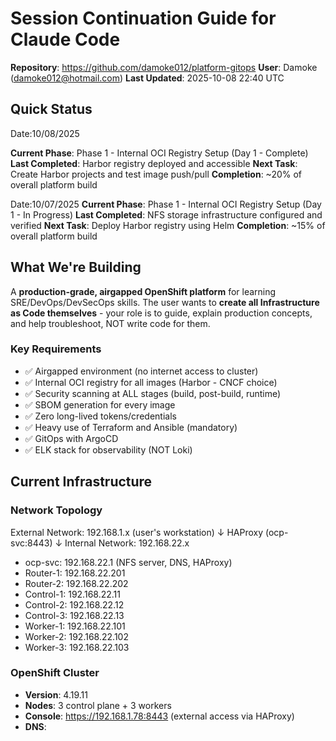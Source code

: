 # Session Continuation Guide for Claude Code

**Repository**: https://github.com/damoke012/platform-gitops
**User**: Damoke (damoke012@hotmail.com)
**Last Updated**: 2025-10-08 22:40 UTC

## Quick Status

Date:10/08/2025

**Current Phase**: Phase 1 - Internal OCI Registry Setup (Day 1 - Complete)
**Last Completed**: Harbor registry deployed and accessible
**Next Task**: Create Harbor projects and test image push/pull
**Completion**: ~20% of overall platform build

Date:10/07/2025
**Current Phase**: Phase 1 - Internal OCI Registry Setup (Day 1 - In Progress)
**Last Completed**: NFS storage infrastructure configured and verified
**Next Task**: Deploy Harbor registry using Helm
**Completion**: ~15% of overall platform build

## What We're Building

A **production-grade, airgapped OpenShift platform** for learning SRE/DevOps/DevSecOps skills. The user wants to
**create all Infrastructure as Code themselves** - your role is to guide, explain production concepts, and help
troubleshoot, NOT write code for them.

### Key Requirements
- ✅ Airgapped environment (no internet access to cluster)
- ✅ Internal OCI registry for all images (Harbor - CNCF choice)
- ✅ Security scanning at ALL stages (build, post-build, runtime)
- ✅ SBOM generation for every image
- ✅ Zero long-lived tokens/credentials
- ✅ Heavy use of Terraform and Ansible (mandatory)
- ✅ GitOps with ArgoCD
- ✅ ELK stack for observability (NOT Loki)

## Current Infrastructure

### Network Topology
External Network: 192.168.1.x (user's workstation)
                    ↓
            HAProxy (ocp-svc:8443)
                    ↓
Internal Network: 192.168.22.x
- ocp-svc:     192.168.22.1 (NFS server, DNS, HAProxy)
- Router-1:    192.168.22.201
- Router-2:    192.168.22.202
- Control-1:   192.168.22.11
- Control-2:   192.168.22.12
- Control-3:   192.168.22.13
- Worker-1:    192.168.22.101
- Worker-2:    192.168.22.102
- Worker-3:    192.168.22.103

### OpenShift Cluster
- **Version**: 4.19.11
- **Nodes**: 3 control plane + 3 workers
- **Console**: https://192.168.1.78:8443 (external access via HAProxy)
- **DNS**: 
